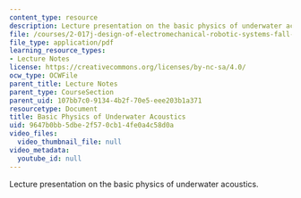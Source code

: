 ```yaml
---
content_type: resource
description: Lecture presentation on the basic physics of underwater acoustics.
file: /courses/2-017j-design-of-electromechanical-robotic-systems-fall-2009/9647b0bb5dbe2f570cb14fe0a4c58d0a_MIT2_017JF09_acoustics.pdf
file_type: application/pdf
learning_resource_types:
- Lecture Notes
license: https://creativecommons.org/licenses/by-nc-sa/4.0/
ocw_type: OCWFile
parent_title: Lecture Notes
parent_type: CourseSection
parent_uid: 107bb7c0-9134-4b2f-70e5-eee203b1a371
resourcetype: Document
title: Basic Physics of Underwater Acoustics
uid: 9647b0bb-5dbe-2f57-0cb1-4fe0a4c58d0a
video_files:
  video_thumbnail_file: null
video_metadata:
  youtube_id: null
---
```

Lecture presentation on the basic physics of underwater acoustics.